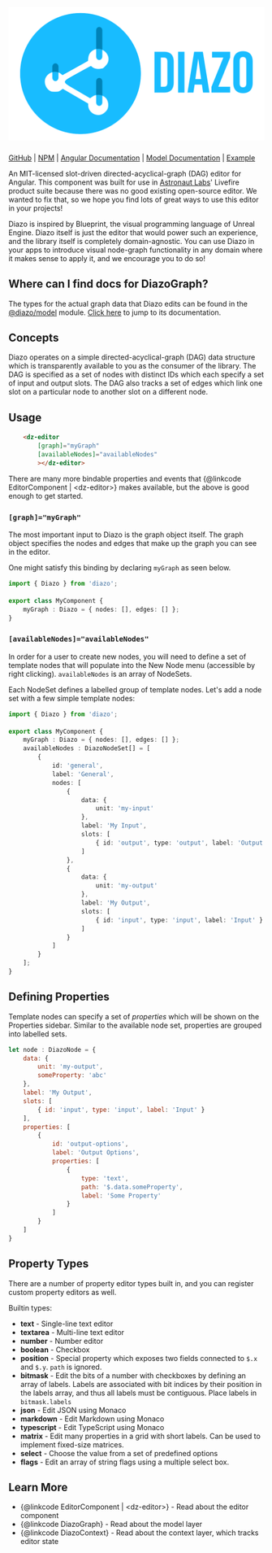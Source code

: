 # ![diazo](logo.svg)

[GitHub](https://github.com/astronautlabs/diazo)
| [NPM](https://npmjs.com/package/diazo)
| [Angular Documentation](https://astronautlabs.github.io/diazo/) 
| [Model Documentation](https://astronautlabs.github.io/diazo-model)
| [Example](https://github.com/astronautlabs/diazo-example)

An MIT-licensed slot-driven directed-acyclical-graph (DAG) editor for Angular. This 
component was built for use in [Astronaut Labs](https://astronautlabs.com)' Livefire product suite because 
there was no good existing open-source editor. We wanted to fix that, so we 
hope you find lots of great ways to use this editor in your projects!

Diazo is inspired by Blueprint, the visual programming language of 
Unreal Engine. Diazo itself is just the editor that would power such
an experience, and the library itself is completely domain-agnostic. 
You can use Diazo in your apps to introduce visual node-graph functionality 
in any domain where it makes sense to apply it, and we encourage you to do so!

## Where can I find docs for DiazoGraph?

The types for the actual graph data that Diazo edits can be found 
in the [@diazo/model](https://github.com/) module. 
[Click here](https://astronautlabs.github.io/diazo-model) to jump to its
documentation.

## Concepts

Diazo operates on a simple directed-acyclical-graph (DAG) data structure 
which is transparently available to you as the consumer of the library. The 
DAG is specified as a set of nodes with distinct IDs which each specify a set of
input and output slots. The DAG also tracks a set of edges which
link one slot on a particular node to another slot on a different node. 

## Usage

```html
    <dz-editor
        [graph]="myGraph"
        [availableNodes]="availableNodes"
        ></dz-editor>
```

There are many more bindable properties and events that {@linkcode EditorComponent | &lt;dz-editor&gt;} makes 
available, but the above is good enough to get started.

### `[graph]="myGraph"`

The most important input to Diazo is the graph object itself. The graph 
object specifies the nodes and edges that make up the graph you can see in 
the editor.

One might satisfy this binding by declaring `myGraph` as seen below.
```typescript
import { Diazo } from 'diazo';

export class MyComponent {
    myGraph : Diazo = { nodes: [], edges: [] };
}
```

### `[availableNodes]="availableNodes"`

In order for a user to create new nodes, you will need to define a set of 
template nodes that will populate into the New Node menu (accessible by 
right clicking). `availableNodes` is an array of NodeSets.

Each NodeSet defines a labelled group of template nodes. Let's add a 
node set with a few simple template nodes:
```typescript
import { Diazo } from 'diazo';

export class MyComponent {
    myGraph : Diazo = { nodes: [], edges: [] };
    availableNodes : DiazoNodeSet[] = [
        {
            id: 'general',
            label: 'General',
            nodes: [
                {
                    data: {
                        unit: 'my-input'
                    },
                    label: 'My Input',
                    slots: [
                        { id: 'output', type: 'output', label: 'Output' }
                    ]
                },
                {
                    data: {
                        unit: 'my-output'
                    },
                    label: 'My Output',
                    slots: [
                        { id: 'input', type: 'input', label: 'Input' }
                    ]
                }
            ]
        }
    ];
}
```

## Defining Properties

Template nodes can specify a set of _properties_ which will be shown on the Properties
sidebar. Similar to the available node set, properties are grouped into labelled sets.

```js
let node : DiazoNode = {
    data: {
        unit: 'my-output',
        someProperty: 'abc'
    },
    label: 'My Output',
    slots: [
        { id: 'input', type: 'input', label: 'Input' }
    ],
    properties: [
        {
            id: 'output-options',
            label: 'Output Options',
            properties: [
                {
                    type: 'text',
                    path: '$.data.someProperty',
                    label: 'Some Property'
                }
            ]
        }
    ]
}
```

## Property Types

There are a number of property editor types built in, and you can register
custom property editors as well.

Builtin types:
 - **text** - Single-line text editor
 - **textarea** - Multi-line text editor
 - **number** - Number editor
 - **boolean** - Checkbox
 - **position** - Special property which exposes two fields connected to `$.x` and `$.y`.
   `path` is ignored.
 - **bitmask** - Edit the bits of a number with checkboxes by defining an array of labels.
   Labels are associated with bit indices by their position in the labels array, and thus
   all labels must be contiguous. Place labels in `bitmask.labels`
 - **json** - Edit JSON using Monaco
 - **markdown** - Edit Markdown using Monaco
 - **typescript** - Edit TypeScript using Monaco
 - **matrix** - Edit many properties in a grid with short labels. Can be used to
   implement fixed-size matrices.
 - **select** - Choose the value from a set of predefined options
 - **flags** - Edit an array of string flags using a multiple select box.

## Learn More

- {@linkcode EditorComponent | &lt;dz-editor&gt;} - Read about the editor component
- {@linkcode DiazoGraph} - Read about the model layer
- {@linkcode DiazoContext} - Read about the context layer, which tracks
  editor state
